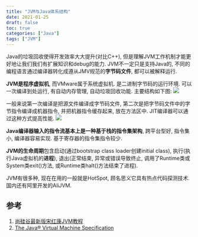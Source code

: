 ```yaml
---
title: "JVM与Java体系结构"
date: 2021-01-25
draft: false
toc: true
categories: ["Java"]
tags: ["JVM"]
---
```


Java的垃圾回收使得开发效率大大提升(对比C++), 但是理解JVM工作机制才能更好地让我们我们有扩展知识和debug的能力. JVM不一定只是支持Java的, 不同的编程语言通过编译器转化成遵从JMV规范的**字节码文件**, 都可以被解释运行.

**JVM是程序虚拟机**, 而VMware属于系统虚拟机. 是二进制字节码的运行环境. 可以一次编译到处运行, 有自动内存管理, 自动垃圾回收功能. 主要结构如下图:
![](/30_1.png)

一般来说第一次编译是把源文件编译成字节码文件, 第二次是把字节码文件中的字节指令编译成机器指令, 并把机器指令缓存起来, 放在方法区中. JIT编译器可以通过这种方式提高性能.
![](/30_2.png)

**Java编译器输入的指令流基本上是一种基于栈的指令集架构**, 跨平台型好, 指令集小, 编译器容易实现. 基于寄存器的指令集指令较少.

**JVM的生命周期**包含启动(通过bootstrap class loader创建initial class), 执行(执行Java虚拟机的**进程**), 退出(正常结束, 异常或错误导致终止, 调用了Runtime类或System类exit()方法, 或Runtime类halt()方法结束了进程).

JVM有很多种, 现在在用的一般就是HotSpot, 顾名思义它具有热点代码探测技术. 国内还有阿里开发的AliJVM.

## 参考
1. [尚硅谷最新版宋红康JVM教程](https://www.bilibili.com/video/BV1PJ411n7xZ?p=1)
2. [The Java® Virtual Machine Specification](https://docs.oracle.com/javase/specs/jvms/se8/html/index.html)